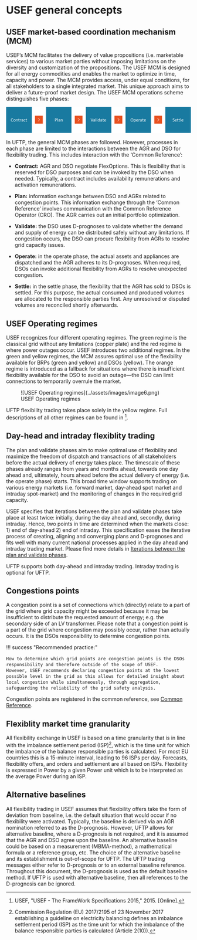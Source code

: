 <!--
SPDX-FileCopyrightText: 2020-2023 Contributors to the Shapeshifter project

SPDX-License-Identifier: Apache-2.0
-->

# USEF general concepts

## USEF market-based coordination mechanism (MCM)

USEF’s MCM facilitates the delivery of value propositions (i.e. marketable services) to various market parties without imposing
limitations on the diversity and customization of the propositions.
The USEF MCM is designed for all energy commodities and enables the market to optimize in time, capacity and power.
The MCM provides access, under equal conditions, for all stakeholders to a single integrated market.
This unique approach aims to deliver a future-proof market design. The USEF MCM operations scheme distinguishes five phases:

![](../assets/images/image5.png)

In UFTP, the general MCM phases are followed. However, processes in each phase are limited to the interactions between the
AGR and DSO for flexibility trading. This includes interaction with the ‘Common Reference’:

- **Contract:** AGR and DSO negotiate FlexOptions.
This is flexibility that is reserved for DSO purposes and can be invoked by the DSO when needed.
Typically, a contract includes availability remunerations and activation remunerations.

- **Plan:** information exchange between DSO and AGRs related to congestion points.
This information exchange through the ‘Common Reference’ involves communication with the Common Reference Operator (CRO).
The AGR carries out an initial portfolio optimization.

- **Validate:** the DSO uses D-prognoses to validate whether the demand and supply of energy can be distributed safely without any limitations.
If congestion occurs, the DSO can procure flexibility from AGRs to resolve grid capacity issues.

- **Operate:** in the operate phase, the actual assets and appliances are dispatched and the AGR adheres to its D-prognoses.
When required, DSOs can invoke additional flexibility from AGRs to resolve unexpected congestion.

- **Settle:** in the settle phase, the flexibility that the AGR has sold to DSOs is settled.
For this purpose, the actual consumed and produced volumes are allocated to the responsible parties first.
Any unresolved or disputed volumes are reconciled shortly afterwards.

## USEF Operating regimes

USEF recognizes four different operating regimes.
The green regime is the classical grid without any limitations (copper plate) and the red regime is where power outages occur.
USEF introduces two additional regimes. In the green and yellow regimes, the MCM assures optimal use of the flexibility available for BRPs (green and yellow) and DSOs (yellow).
The orange regime is introduced as a fallback for situations where there is insufficient flexibility available for the DSO to avoid an outage—the DSO can limit connections to temporarily overrule the market.

<figure markdown>
  ![USEF Operating regimes](../assets/images/image6.png)
  <figcaption>USEF Operating regimes</figcaption>
</figure>


UFTP flexibility trading takes place solely in the yellow regime. Full descriptions of all other regimes can be found in [^B3].

[^B3]: USEF, "USEF - The FrameWork Specifications 2015," 2015. [Online].

## Day-head and intraday flexiblity trading

The plan and validate phases aim to make optimal use of flexibility and maximize the freedom of dispatch and transactions of all stakeholders before the actual delivery of energy takes place.
The timescale of these phases already ranges from years and months ahead, towards one day ahead and, ultimately, hours ahead before the actual delivery of energy (i.e. the operate phase) starts.
This broad time window supports trading on various energy markets (i.e. forward market, day-ahead spot market and intraday spot-market) and the monitoring of changes in the required grid capacity.

USEF specifies that iterations between the plan and validate phases take place at least twice: initially, during the day ahead and, secondly, during intraday.
Hence, two points in time are determined when the markets close: 1) end of day-ahead 2) end of intraday.
This specification eases the iterative process of creating, aligning and converging plans and D-prognoses and fits well with many current national processes applied in the day ahead and intraday trading market.
Please find more details in [Iterations between the plan and validate phases](validate-phase.md#iterations-between-the-plan-and-validate-phases).

UFTP supports both day-ahead and intraday trading. Intraday trading is optional for UFTP.

## Congestions points

A congestion point is a set of connections which (directly) relate to a part of the grid where grid capacity might be exceeded because it may be insufficient to distribute the requested amount of energy; e.g. the secondary side of an LV transformer.
Please note that a congestion point is a part of the grid where congestion may possibly occur, rather than actually occurs.
It is the DSOs responsibility to determine congestion points.

!!! success "Recommended practice:"

    How to determine which grid points are congestion points is the DSOs responsibility and therefore outside of the scope of USEF.
    However, USEF recommends declaring congestion points at the lowest possible level in the grid as this allows for detailed insight about local congestion while simultaneously, through aggregation, safeguarding the reliability of the grid safety analysis.

Congestion points are registered in the common reference, see [Common Reference](contract-phase.md#common-reference).

## Flexiblity market time granularity

All flexibility exchange in USEF is based on a time granularity that is in line with the imbalance settlement period (ISP)[^2], which is the time unit for which the imbalance of the balance responsible parties is calculated.
For most EU countries this is a 15-minute interval, leading to 96 ISPs per day.
Forecasts, flexibility offers, and orders and settlement are all based on ISPs.
Flexibility is expressed in Power by a given Power unit which is to be interpreted as the average Power during an ISP.

[^2]: Commission Regulation (EU) 2017/2195 of 23 November 2017 establishing a guideline on electricity balancing defines an imbalance settlement period (ISP) as the time unit for which the imbalance of the balance responsible parties is calculated (Article 2(10)).

## Alternative baselines

All flexibility trading in USEF assumes that flexibility offers take the form of deviation from baseline, i.e. the default situation that would occur if no flexibility were activated.
Typically, the baseline is derived via an AGR nomination referred to as the D-prognosis.
However, UFTP allows for alternative baseline, where a D-prognosis is not required, and it is assumed that the AGR and DSO agree upon the baseline.
An alternative baseline could be based on a measurement (MBMA-method), a mathematical formula or a reference group, etc.
The choice of the alternative baseline and its establishment is out-of-scope for UFTP.
The UFTP trading messages either refer to D-prognosis or to an external baseline reference.
Throughout this document, the D-prognosis is used as the default baseline method.
If UFTP is used with alternative baseline, then all references to the D-prognosis can be ignored.

